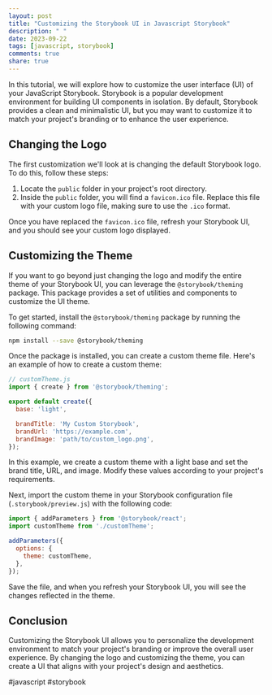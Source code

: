 ```yaml
---
layout: post
title: "Customizing the Storybook UI in Javascript Storybook"
description: " "
date: 2023-09-22
tags: [javascript, storybook]
comments: true
share: true
---
```


In this tutorial, we will explore how to customize the user interface (UI) of your JavaScript Storybook. Storybook is a popular development environment for building UI components in isolation. By default, Storybook provides a clean and minimalistic UI, but you may want to customize it to match your project's branding or to enhance the user experience.

## Changing the Logo

The first customization we'll look at is changing the default Storybook logo. To do this, follow these steps:

1. Locate the `public` folder in your project's root directory.
2. Inside the `public` folder, you will find a `favicon.ico` file. Replace this file with your custom logo file, making sure to use the `.ico` format.

Once you have replaced the `favicon.ico` file, refresh your Storybook UI, and you should see your custom logo displayed.

## Customizing the Theme

If you want to go beyond just changing the logo and modify the entire theme of your Storybook UI, you can leverage the `@storybook/theming` package. This package provides a set of utilities and components to customize the UI theme.

To get started, install the `@storybook/theming` package by running the following command:

```bash
npm install --save @storybook/theming
```

Once the package is installed, you can create a custom theme file. Here's an example of how to create a custom theme:

```javascript
// customTheme.js
import { create } from '@storybook/theming';

export default create({
  base: 'light',

  brandTitle: 'My Custom Storybook',
  brandUrl: 'https://example.com',
  brandImage: 'path/to/custom_logo.png',
});
```

In this example, we create a custom theme with a light base and set the brand title, URL, and image. Modify these values according to your project's requirements.

Next, import the custom theme in your Storybook configuration file (`.storybook/preview.js`) with the following code:

```javascript
import { addParameters } from '@storybook/react';
import customTheme from './customTheme';

addParameters({
  options: {
    theme: customTheme,
  },
});
```

Save the file, and when you refresh your Storybook UI, you will see the changes reflected in the theme.

## Conclusion

Customizing the Storybook UI allows you to personalize the development environment to match your project's branding or improve the overall user experience. By changing the logo and customizing the theme, you can create a UI that aligns with your project's design and aesthetics.

#javascript #storybook